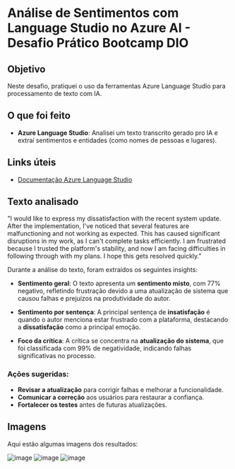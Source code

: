 # Análise de Sentimentos com Language Studio no Azure AI - Desafio Prático Bootcamp DIO

## Objetivo
Neste desafio, pratiquei o uso da ferramentas Azure Language Studio para processamento de texto com IA.

## O que foi feito
- **Azure Language Studio**: Analisei um texto transcrito gerado pro IA e extraí sentimentos e entidades (como nomes de pessoas e lugares).

## Links úteis
- [Documentação Azure Language Studio](https://language.azure.com/)

## Texto analisado
"I would like to express my dissatisfaction with the recent system update. After the implementation, I've noticed that several features are malfunctioning and not working as expected. This has caused significant disruptions in my work, as I can't complete tasks efficiently. I am frustrated because I trusted the platform's stability, and now I am facing difficulties in following through with my plans. I hope this gets resolved quickly."

Durante a análise do texto, foram extraídos os seguintes insights:

- **Sentimento geral**: O texto apresenta um **sentimento misto**, com 77% negativo, refletindo frustração devido a uma atualização de sistema que causou falhas e prejuízos na produtividade do autor.
  
- **Sentimento por sentença**: A principal sentença de **insatisfação** é quando o autor menciona estar frustrado com a plataforma, destacando a **dissatisfação** como a principal emoção.
  
- **Foco da crítica**: A crítica se concentra na **atualização do sistema**, que foi classificada com 99% de negatividade, indicando falhas significativas no processo.

### Ações sugeridas:
- **Revisar a atualização** para corrigir falhas e melhorar a funcionalidade.
- **Comunicar a correção** aos usuários para restaurar a confiança.
- **Fortalecer os testes** antes de futuras atualizações.

## Imagens
Aqui estão algumas imagens dos resultados:


![image](https://github.com/user-attachments/assets/2f104bb5-dbed-4528-a1a6-c4d3f9bb07d7)
![image](https://github.com/user-attachments/assets/cd86ccbf-902d-4216-a3a5-5f5ba97ab3a6)
![image](https://github.com/user-attachments/assets/13dbc68d-7f4c-42f9-b8a0-3e2da53e3aad)

